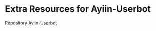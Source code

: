 # Extra Resources for Ayiin-Userbot
Repository [Ayiin-Userbot](https://github.com/AyiinXd/Ayiin-Userbot)
